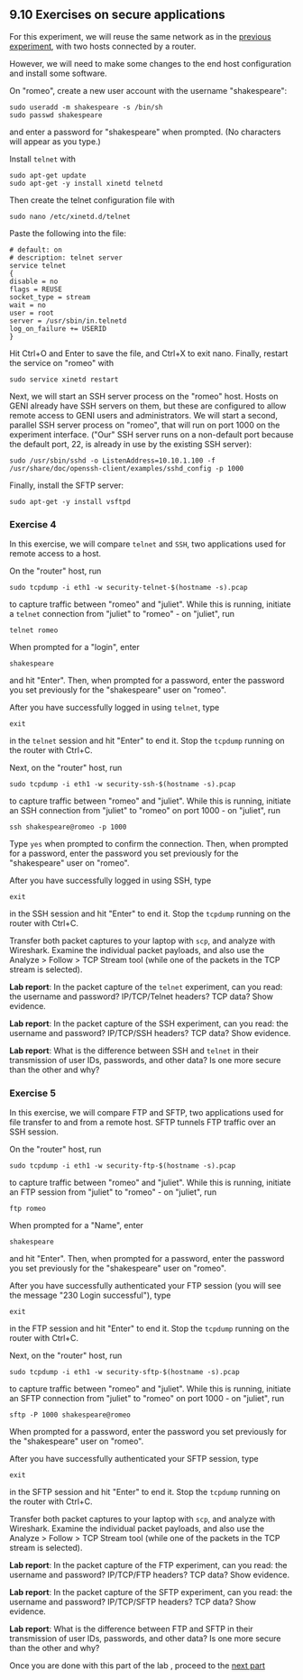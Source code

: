 ## 9.10 Exercises on secure applications


For this experiment, we will reuse the same network as in the [previous experiment](el5373-lab9-909.md), with two hosts connected by a router.

However, we will need to make some changes to the end host configuration and install some software.

On "romeo", create a new user account with the username "shakespeare":

```
sudo useradd -m shakespeare -s /bin/sh  
sudo passwd shakespeare
```

and enter a password for "shakespeare" when prompted. (No characters will appear as you type.)


Install `telnet` with

```
sudo apt-get update  
sudo apt-get -y install xinetd telnetd  
```

Then create the telnet configuration file with

```
sudo nano /etc/xinetd.d/telnet  
```

Paste the following into the file:

```
# default: on
# description: telnet server
service telnet  
{
disable = no  
flags = REUSE  
socket_type = stream  
wait = no  
user = root  
server = /usr/sbin/in.telnetd  
log_on_failure += USERID  
}
```

Hit Ctrl+O and Enter to save the file, and Ctrl+X to exit nano. Finally, restart the service on "romeo" with

```
sudo service xinetd restart  
```

Next, we will start an SSH server process on the "romeo" host. Hosts on GENI already have SSH servers on them, but these are configured to allow remote access to GENI users and administrators. We will start a second, parallel SSH server process on "romeo", that will run on port 1000 on the experiment interface. ("Our" SSH server runs on a non-default port because the default port, 22, is already in use by the existing SSH server):

```
sudo /usr/sbin/sshd -o ListenAddress=10.10.1.100 -f /usr/share/doc/openssh-client/examples/sshd_config -p 1000
```

Finally, install the SFTP server:

```
sudo apt-get -y install vsftpd
```

### Exercise 4

In this exercise, we will compare `telnet` and `SSH`, two applications used for remote access to a host. 

On the "router" host, run

```
sudo tcpdump -i eth1 -w security-telnet-$(hostname -s).pcap
```

to capture traffic between "romeo" and "juliet". While this is running, initiate a `telnet` connection from "juliet" to "romeo" - on "juliet", run

```
telnet romeo
```

When prompted for a "login", enter

```
shakespeare
```

and hit "Enter". Then, when prompted for a password, enter the password you set previously for the "shakespeare" user on "romeo".

After you have successfully logged in using `telnet`, type 

```
exit
```

in the `telnet` session and hit "Enter" to end it. Stop the `tcpdump` running on the router with Ctrl+C.


Next, on the "router" host, run

```
sudo tcpdump -i eth1 -w security-ssh-$(hostname -s).pcap
```

to capture traffic between "romeo" and "juliet". While this is running, initiate an SSH connection from "juliet" to "romeo" on port 1000 - on "juliet", run

```
ssh shakespeare@romeo -p 1000
```

Type `yes` when prompted to confirm the connection. Then, when prompted for a password, enter the password you set previously for the "shakespeare" user on "romeo".

After you have successfully logged in using SSH, type 

```
exit
```

in the SSH session and hit "Enter" to end it. Stop the `tcpdump` running on the router with Ctrl+C.

Transfer both packet captures to your laptop with `scp`, and analyze with Wireshark. Examine the individual packet payloads, and also use the Analyze > Follow > TCP Stream tool (while one of the packets in the TCP stream is selected).

**Lab report**: In the packet capture of the `telnet` experiment, can you read: the username and password? IP/TCP/Telnet headers? TCP data? Show evidence. 

**Lab report**: In the packet capture of the SSH experiment, can you read: the username and password? IP/TCP/SSH headers? TCP data? Show evidence. 

**Lab report**: What is the difference between SSH and `telnet` in their transmission of user IDs, passwords, and other data? Is one more secure than the other and why? 

### Exercise 5

In this exercise, we will compare FTP and SFTP, two applications used for file transfer to and from a remote host. SFTP tunnels FTP traffic over an SSH session.

On the "router" host, run

```
sudo tcpdump -i eth1 -w security-ftp-$(hostname -s).pcap
```

to capture traffic between "romeo" and "juliet". While this is running, initiate an FTP session from "juliet" to "romeo" - on "juliet", run

```
ftp romeo
```

When prompted for a "Name", enter

```
shakespeare
```

and hit "Enter". Then, when prompted for a password, enter the password you set previously for the "shakespeare" user on "romeo".

After you have successfully authenticated your FTP session (you will see the message "230 Login successful"), type 

```
exit
```

in the FTP session and hit "Enter" to end it. Stop the `tcpdump` running on the router with Ctrl+C.


Next, on the "router" host, run

```
sudo tcpdump -i eth1 -w security-sftp-$(hostname -s).pcap
```

to capture traffic between "romeo" and "juliet". While this is running, initiate an SFTP connection from "juliet" to "romeo" on port 1000 - on "juliet", run

```
sftp -P 1000 shakespeare@romeo
```

When prompted for a password, enter the password you set previously for the "shakespeare" user on "romeo".

After you have successfully authenticated your SFTP session, type 

```
exit
```

in the SFTP session and hit "Enter" to end it. Stop the `tcpdump` running on the router with Ctrl+C.


Transfer both packet captures to your laptop with `scp`, and analyze with Wireshark. Examine the individual packet payloads, and also use the Analyze > Follow > TCP Stream tool (while one of the packets in the TCP stream is selected).


**Lab report**: In the packet capture of the FTP experiment, can you read: the username and password? IP/TCP/FTP headers? TCP data? Show evidence. 

**Lab report**: In the packet capture of the SFTP experiment, can you read: the username and password? IP/TCP/SFTP headers? TCP data? Show evidence. 

**Lab report**: What is the difference between FTP and SFTP in their transmission of user IDs, passwords, and other data? Is one more secure than the other and why? 

Once you are done with this part of the lab , proceed to the [next part](el5373-lab9-912.md)
